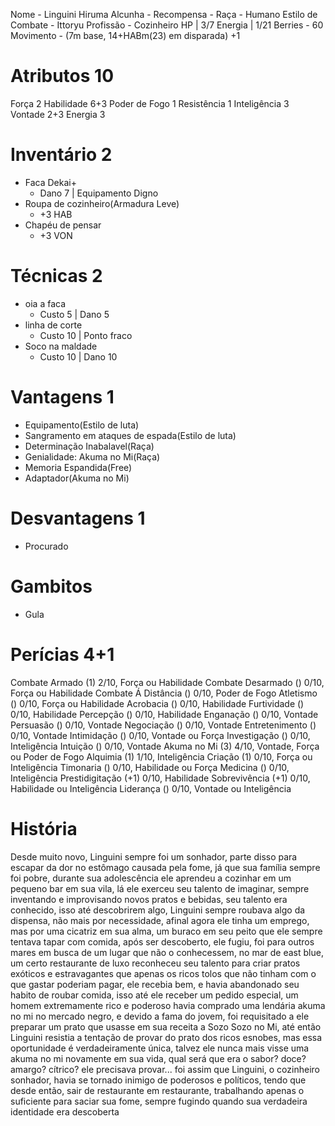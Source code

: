 Nome - Linguini Hiruma
Alcunha - 
Recompensa - 
Raça - Humano
Estilo de Combate - Ittoryu
Profissão - Cozinheiro
HP | 3/7
Energia | 1/21
Berries - 60
Movimento - (7m base, 14+HABm(23) em disparada)
+1

# Atributos 10
Força 2
Habilidade 6+3
Poder de Fogo 1
Resistência 1
Inteligência 3
Vontade 2+3
Energia 3

# Inventário 2
- Faca Dekai+
	- Dano 7 | Equipamento Digno
- Roupa de cozinheiro(Armadura Leve)
	- +3 HAB
- Chapéu de pensar
	- +3 VON


# Técnicas 2
- oia a faca
	- Custo 5 | Dano 5
- linha de corte
	- Custo 10 | Ponto fraco
- Soco na maldade
	- Custo 10 | Dano 10
  
# Vantagens 1
- Equipamento(Estilo de luta)
- Sangramento em ataques de espada(Estilo de luta)
- Determinação Inabalavel(Raça)
- Genialidade: Akuma no Mi(Raça)
- Memoria Espandida(Free)
- Adaptador(Akuma no Mi)

# Desvantagens 1
 - Procurado

# Gambitos
- Gula

# Perícias 4+1
Combate Armado (1) 2/10, Força ou Habilidade
Combate Desarmado () 0/10, Força ou Habilidade
Combate Á Distância () 0/10, Poder de Fogo
Atletismo () 0/10, Força ou Habilidade
Acrobacia () 0/10, Habilidade
Furtividade () 0/10, Habilidade
Percepção () 0/10, Habilidade
Enganação () 0/10, Vontade
Persuasão () 0/10, Vontade
Negociação () 0/10, Vontade
Entretenimento () 0/10, Vontade
Intimidação () 0/10, Vontade ou Força
Investigação () 0/10, Inteligência
Intuição () 0/10, Vontade
Akuma no Mi (3) 4/10, Vontade, Força ou Poder de Fogo
Alquimia (1) 1/10, Inteligência
Criação (1) 0/10, Força ou Inteligência
Timonaria () 0/10, Habilidade ou Força
Medicina () 0/10, Inteligência
Prestidigitação (+1) 0/10, Habilidade
Sobrevivência (+1) 0/10, Habilidade ou Inteligência
Liderança () 0/10, Vontade ou Inteligência

# História
Desde muito novo, Linguini sempre foi um sonhador, parte disso para escapar da dor no estômago causada pela fome, já que sua família sempre foi pobre, durante sua adolescência ele aprendeu a cozinhar em um pequeno bar em sua vila, lá ele exerceu seu talento de imaginar, sempre inventando e improvisando novos pratos e bebidas, seu talento era conhecido, isso até descobrirem algo, Linguini sempre roubava algo da dispensa, não mais por necessidade, afinal agora ele tinha um emprego, mas por uma cicatriz em sua alma, um buraco em seu peito que ele sempre tentava tapar com comida, após ser descoberto, ele fugiu, foi para outros mares em busca de um lugar que não o conhecessem, no mar de east blue, um certo restaurante de luxo reconheceu seu talento para criar pratos exóticos e estravagantes que apenas os ricos tolos que não tinham com o que gastar poderiam pagar, ele recebia bem, e havia abandonado seu habito de roubar comida, isso até ele receber um pedido especial, um homem extremamente rico e poderoso havia comprado uma lendária akuma no mi no mercado negro, e devido a fama do jovem, foi requisitado a ele preparar um prato que usasse em sua receita a Sozo Sozo no Mi, até então Linguini resistia a tentação de provar do prato dos ricos esnobes, mas essa oportunidade é verdadeiramente única, talvez ele nunca mais visse uma akuma no mi novamente em sua vida, qual será que era o sabor? doce? amargo? cítrico? ele precisava provar... foi assim que Linguini, o cozinheiro sonhador, havia se tornado inimigo de poderosos e políticos, tendo que desde então, sair de restaurante em restaurante, trabalhando apenas o suficiente para saciar sua fome, sempre fugindo quando sua verdadeira identidade era descoberta